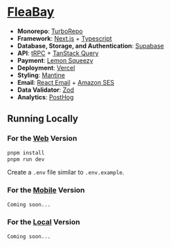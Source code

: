 # [FleaBay](https://fleabay.northern.ie/)

- **Monorepo**: [TurboRepo](https://turbo.build/)
- **Framework**: [Next.js](https://nextjs.org/) + [Typescript](https://www.typescriptlang.org/)
- **Database, Storage, and Authentication**: [Supabase](https://supabase.com/)
- **API**: [tRPC](https://trpc.io/) + [TanStack Query](https://tanstack.com/query/)
- **Payment**: [Lemon Squeezy](https://www.lemonsqueezy.com/)
- **Deployment**: [Vercel](https://vercel.com)
- **Styling**: [Mantine](https://mantine.dev/)
- **Email**: [React Email](https://react.email/) + [Amazon SES](https://aws.amazon.com/ses/)
- **Data Validator**: [Zod](https://zod.dev/)
- **Analytics**: [PostHog](https://posthog.com/)

## Running Locally

### For the [Web](/apps/www) Version

```bash
pnpm install
pnpm run dev
```

Create a `.env` file similar to `.env.example`.

### For the [Mobile](/apps/mobile) Version

```bash
Coming soon...
```

### For the [Local](/apps/local) Version

```bash
Coming soon...
```
